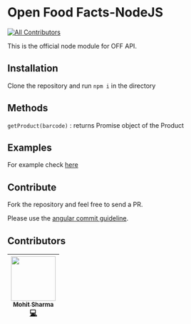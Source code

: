 # Open Food Facts-NodeJS
[![All Contributors](https://img.shields.io/badge/all_contributors-1-orange.svg?style=flat-square)](#contributors)

This is the official node module for OFF API.

## Installation

Clone the repository and run `npm i` in the directory

## Methods

`getProduct(barcode)` : returns Promise object of the Product

## Examples

For example check [here](example/examples.js)

## Contribute

Fork the repository and feel free to send a PR.

Please use the [angular commit guideline](https://github.com/angular/angular.js/blob/master/DEVELOPERS.md#commits).

## Contributors

<!-- ALL-CONTRIBUTORS-LIST:START - Do not remove or modify this section -->
<!-- prettier-ignore -->
| [<img src="https://avatars0.githubusercontent.com/u/26259547?v=4" width="100px;"/><br /><sub><b>Mohit Sharma</b></sub>](https://github.com/ms10398)<br />[💻](https://github.com/openfoodfacts/openfoodfacts-nodejs/commits?author=ms10398 "Code") |
| :---: |
<!-- ALL-CONTRIBUTORS-LIST:END -->

